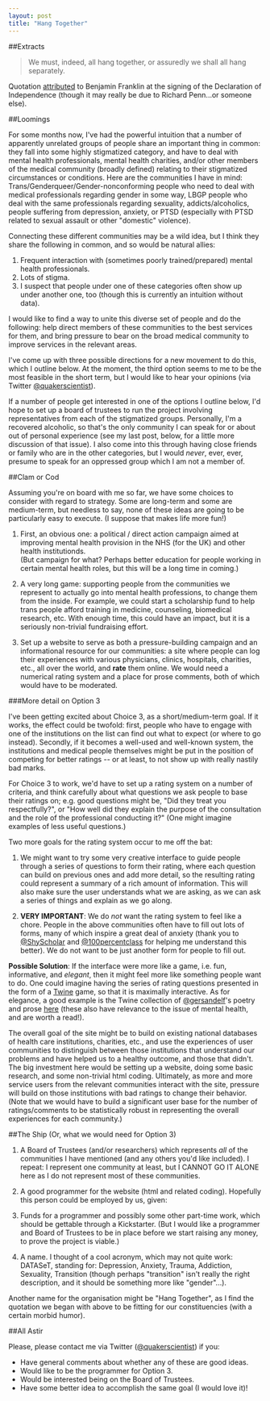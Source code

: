 ```yaml
---
layout: post
title: "Hang Together"
---
```



##Extracts

> We must, indeed, all hang together, or assuredly we shall all hang separately.  

Quotation [attributed](http://en.wikiquote.org/wiki/Benjamin_Franklin) to Benjamin Franklin at the signing of the Declaration of Independence (though it may really be due to Richard Penn...or someone else).  


##Loomings

For some months now, I've had the powerful intuition that a number of apparently unrelated groups of people share an important thing in common: they fall into some highly stigmatized category, and have to deal with mental health professionals, mental health charities, and/or other members of the medical community (broadly defined) relating to their stigmatized circumstances or conditions. Here are the communities I have in mind: Trans/Genderqueer/Gender-nonconforming people who need to deal with medical professionals regarding gender in some way, LBGP people who deal with the same professionals regarding sexuality, addicts/alcoholics, people suffering from depression, anxiety, or PTSD (especially with PTSD related to sexual assault or other "domestic" violence).

Connecting these different communities may be a wild idea, but I think they share the following in common, and so would be natural allies:  

1. Frequent interaction with (sometimes poorly trained/prepared) mental health professionals.
1. Lots of stigma.
1. I suspect that people under one of these categories often show up under another one, too (though this is currently an intuition without data).

I would like to find a way to unite this diverse set of people and do the following: help direct members of these communities to the best services for them, and bring pressure to bear on the broad medical community to improve services in the relevant areas.

I've come up with three possible directions for a new movement to do this, which I outline below. At the moment, the third option seems to me to be the most feasible in the short term, but I would like to hear your opinions (via Twitter [@quakerscientist](https://twitter.com/quakerscientist)).

If a number of people get interested in one of the options I outline below, I'd hope to set up a board of trustees to run the project involving representatives from each of the stigmatized groups. Personally, I'm a recovered alcoholic, so that's the only community I can speak for or about out of personal experience (see my last post, below, for a little more discussion of that issue). I also come into this through having close friends or family who are in the other categories, but I would *never*, ever, ever, presume to speak for an oppressed group which I am not a member of.


##Clam or Cod


Assuming you're on board with me so far, we have some choices to consider with regard to strategy. Some are long-term and some are medium-term, but needless to say, none of these ideas are going to be particularly easy to execute. (I suppose that makes life more fun!)

1.  First, an obvious one: a political / direct action campaign aimed at improving mental health provision in the NHS (for the UK) and other health institutionds.  
(But campaign for what? Perhaps better education for people working in certain mental health roles, but this will be a long time in coming.)

2.  A very long game: supporting people from the communities we represent to actually go into mental health professions, to change them from the inside. For example, we could start a scholarship fund to help trans people afford training in medicine, counseling, biomedical research, etc. With enough time, this could have an impact, but it is a seriously non-trivial fundraising effort.

3.  Set up a website to serve as both a pressure-building campaign and an informational resource for our communities: a site where people can log their experiences with various physicians, clinics, hospitals, charities, etc., all over the world, and **rate** them online. We would need a numerical rating system and a place for prose comments, both of which would have to be moderated.

###More detail on Option 3

I've been getting excited about Choice 3, as a short/medium-term goal. If it works, the effect could be twofold: first, people who have to engage with one of the institutions on the list can find out what to expect (or where to go instead). Secondly, if it becomes a well-used and well-known system, the institutions and medical people themselves might be put in the position of competing for better ratings -- or at least, to not show up with really nastily bad marks.

For Choice 3 to work, we'd have to set up a rating system on a number of criteria, and think carefully about what questions we ask people to base their ratings on; e.g. good questions might be, "Did they treat you respectfully?", or "How well did they explain the purpose of the consultation and the role of the professional conducting it?"
(One might imagine examples of less useful questions.)

Two more goals for the rating system occur to me off the bat:

1. We might want to try some very creative interface to guide people through a series of questions to form their rating, where each question can build on previous ones and add more detail, so the resulting rating could represent a summary of a rich amount of information. This will also make sure the user understands what we are asking, as we can ask a series of things and explain as we go along.

2. **VERY IMPORTANT**: We do *not* want the rating system to feel like a chore. People in the above communities often have to fill out lots of forms, many of which inspire a great deal of anxiety (thank you to [@ShyScholar](https://twitter.com/ShyScholar) and [@100percentclass](https://twitter.com/100percentclass) for helping me understand this better). We do not want to be just another form for people to fill out.

**Possible Solution**: If the interface were more like a game, i.e. fun, informative, and *elegant*, then it might feel more like something people want to do. One could imagine having the series of rating questions presented in the form of a [Twine](http://en.wikipedia.org/wiki/Twine_(software)) game, so that it is maximally interactive. As for elegance, a good example is the Twine collection of [@gersandelf](https://twitter.com/gersandelf)'s poetry and prose [here](http://gersande.com/notebook/) (these also have relevance to the issue of mental health, and are worth a read!).

The overall goal of the site might be to build on existing national databases of health care institutions, charities, etc., and use the experiences of user communities to distinguish between those institutions that understand our problems and have helped us to a healthy outcome, and those that didn't. The big investment here would be setting up a website, doing some basic research, and some non-trivial html coding. Ultimately, as more and more service users from the relevant communities interact with the site, pressure will build on those institutions with bad ratings to change their behavior.
(Note that we would have to build a significant user base for the number of ratings/comments to be statistically robust in representing the overall experiences for each community.)


##The Ship (Or, what we would need for Option 3)

1. A Board of Trustees (and/or researchers) which represents *all* of the communities I have mentioned (and any others you'd like included). I repeat: I represent one community at least, but I CANNOT GO IT ALONE here as I do not represent most of these communities.

2. A good programmer for the website (html and related coding). Hopefully this person could be employed by us, given:

3. Funds for a programmer and possibly some other part-time work, which should be gettable through a Kickstarter. (But I would like a programmer and Board of Trustees to be in place before we start raising any money, to prove the project is viable.)

4. A name. I thought of a cool acronym, which may not quite work: DATASeT, standing for: Depression, Anxiety, Trauma, Addiction, Sexuality, Transition (though perhaps "transition" isn't really the right description, and it should be something more like "gender"...).

Another name for the organisation might be "Hang Together", as I find the quotation we began with above to be fitting for our constituencies (with a certain morbid humor).

##All Astir

Please, please contact me via Twitter ([@quakerscientist](https://twitter.com/quakerscientist)) if you:  

* Have general comments about whether any of these are good ideas.
* Would like to be the programmer for Option 3.
* Would be interested being on the Board of Trustees.
* Have some better idea to accomplish the same goal (I would love it)!


